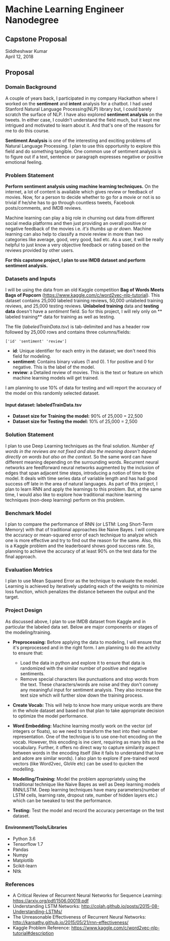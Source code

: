 # Machine Learning Engineer Nanodegree
## Capstone Proposal
Siddheshwar Kumar  
April 12, 2018

## Proposal


### Domain Background

A couple of years back, I participated in my company Hackathon where I worked on the **sentiment** and **intent** analysis for a chatbot. I had used Stanford Natural Language Processing(NLP) library but, I could barely scratch the surface of NLP. I have also explored **sentiment analysis** on the tweets. In either case, I couldn't understand the field much, but it kept me intrigued and motivated to learn about it. And that's one of the reasons for me to do this course.

**Sentiment Analysis** is one of the interesting and exciting problems of Natural Language Processing. I plan to use this opportunity to explore this field and do something tangible. One common use of sentiment analysis is to figure out if a text, sentence or paragraph expresses negative or positive emotional feeling. 


### Problem Statement

**Perform sentiment analysis using machine learning techniques.** On the internet, a lot of content is available which gives review or feedback of movies. Now, for a person to decide whether to go for a movie or not is so trivial if he/she has to go through countless tweets, Facebook posts/comments, and IMDB reviews. 

Machine learning can play a big role in churning out data from different social media platforms and then just providing an overall positive or negative feedback of the movies i.e. *it's thumbs up or down*. Machine learning can also help to classify a movie review in more than two categories like average, good, very good, bad etc. As a user, it will be really helpful to just know a very objective feedback or rating based on the reviews provided by other users.

**For this capstone project, I plan to use IMDB dataset and perform sentiment analysis.**

### Datasets and Inputs

I will be using the data from an old Kaggle competition **Bag of Words Meets Bags of Popcorn** (https://www.kaggle.com/c/word2vec-nlp-tutorial). This dataset contains 25,000 labeled training reviews, 50,000 unlabeled training reviews, and 25,000 testing reviews. **Unlabeled training** data and **testing data** doesn't have a _sentiment_ field. So for this project, I will rely only on ** labeled training** data for training as well as testing. 

 The file (*labeledTrainData.tsv*) is tab-delimited and has a header row followed by 25,000 rows and contains three columns/fields:
```
['id' 'sentiment' 'review']
```

- **id**: Unique identifier for each entry in the dataset; we don't need this field for modeling. 
- **sentiment**: Contains binary values (1 and 0). 1 for positive and 0 for negative. This is the label of the model. 
- **review**: a Detailed review of movies. This is the text or feature on which machine learning models will get trained. 

I am planning to use 10% of data for testing and will report the accuracy of the model on this randomly selected dataset. 

#### Input dataset: labeledTrainData.tsv
- **Dataset size for Training the model:** 90% of 25,000 = 22,500
- **Dataset size for Testing the model:** 10% of 25,000 = 2,500


### Solution Statement

I plan to use Deep Learning techniques as the final solution. *Number of words in the reviews are not fixed and also the meaning doesn't depend directly on words but also on the context*. So the same word can have different meaning depending on the surrounding words. Recurrent neural networks are feedforward neural networks augmented by the inclusion of edges that span adjacent time steps, introducing a notion of time to the model. It deals with time series data of variable length and has had good success off late in the area of natural languages. As part of this project, I plan to learn RNN and apply the learnings to this problem. But, at the same time, I would also like to explore how traditional machine learning techniques (non-deep learning) perform on this problem. 


### Benchmark Model

I plan to compare the performance of RNN (or LSTM: Long Short-Term Memory) with that of traditional approaches like Naive Bayes. I will compare the accuracy or mean-squared error of each technique to analyze which one is more effective and try to find out the reason for the same. Also, this is a Kaggle problem and the leaderboard shows good success rate. So, planning to achieve the accuracy of at least 90% on the test data for the final approach. 


### Evaluation Metrics

I plan to use Mean Squared Error as the technique to evaluate the model. Learning is achieved by iteratively updating each of the weights to minimize loss function, which penalizes the distance between the output and the target.


### Project Design

As discussed above, I plan to use IMDB dataset from Kaggle and in particular the labeled data set. Below are major components or stages of the modeling/training. 

- **Preprocessing:** Before applying the data to modeling, I will ensure that it's preprocessed and in the right form. I am planning to do the activity to ensure that:
  - Load the data in python and explore it to ensure that data is randomized with the similar number of positive and negative sentiments. 
  - Remove special characters like punctuations and stop words from the text. These characters/words are noise and they don't convey any meaningful input for sentiment analysis. They also increase the text size which will further slow down the training process.
 
- **Create Vocab:** This will help to know how many unique words are there in the whole dataset and based on that plan to take appropriate decision to optimize the model performance. 

- **Word Embedding:** Machine learning mostly work on the vector (of integers or floats), so we need to transform the text into their number representation. One of the technique is to use one-hot encoding on the vocab. However, this encoding is ine cient, requiring as many bits as the vocabulary. Further, it offers no direct way to capture similarity aspect between words in the encoding itself (like it fails to understand that love and adore are similar words). I also plan to explore if pre-trained word vectors (like Word2vec, GloVe etc) can be used to quicken the modelling.  

- **Modelling/Training:** Model the problem appropriately using the traditional technique like Naive Bayes as well as Deep learning models RNN/LSTM. Deep learning techniques have many parameters(number of LSTM cells, learning rate, dropout rate, number of hidden layers etc.) which can be tweaked to test the performance. 

- **Testing:** Test the model and record the accuracy percentage on the test dataset. 

#### Environment/Tools/Libraries
- Python 3.6
- Tensorflow 1.7
- Pandas
- Numpy
- Matplotlib
- Scikit-learn
- Nltk


### References

- A Critical Review of Recurrent Neural Networks for Sequence Learning: https://arxiv.org/pdf/1506.00019.pdf
- Understanding LSTM Networks: http://colah.github.io/posts/2015-08-Understanding-LSTMs/
- The Unreasonable Effectiveness of Recurrent Neural Networks: http://karpathy.github.io/2015/05/21/rnn-effectiveness/
- Kaggle Problem Reference: https://www.kaggle.com/c/word2vec-nlp-tutorial#description
